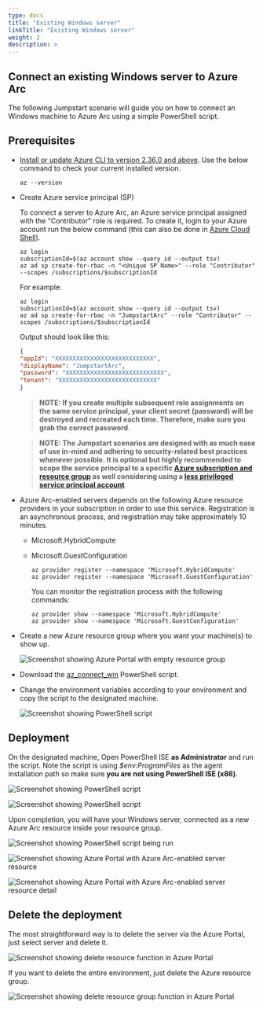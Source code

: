 ```yaml
---
type: docs
title: "Existing Windows server"
linkTitle: "Existing Windows server"
weight: 2
description: >
---
```


## Connect an existing Windows server to Azure Arc

The following Jumpstart scenario will guide you on how to connect an Windows machine to Azure Arc using a simple PowerShell script.

## Prerequisites

* [Install or update Azure CLI to version 2.36.0 and above](https://docs.microsoft.com/cli/azure/install-azure-cli?view=azure-cli-latest). Use the below command to check your current installed version.

  ```shell
  az --version
  ```

* Create Azure service principal (SP)

    To connect a server to Azure Arc, an Azure service principal assigned with the "Contributor" role is required. To create it, login to your Azure account run the below command (this can also be done in [Azure Cloud Shell](https://shell.azure.com/)).

    ```shell
    az login
    subscriptionId=$(az account show --query id --output tsv)
    az ad sp create-for-rbac -n "<Unique SP Name>" --role "Contributor" --scopes /subscriptions/$subscriptionId
    ```

    For example:

    ```shell
    az login
    subscriptionId=$(az account show --query id --output tsv)
    az ad sp create-for-rbac -n "JumpstartArc" --role "Contributor" --scopes /subscriptions/$subscriptionId
    ```

    Output should look like this:

    ```json
    {
    "appId": "XXXXXXXXXXXXXXXXXXXXXXXXXXXX",
    "displayName": "JumpstartArc",
    "password": "XXXXXXXXXXXXXXXXXXXXXXXXXXXX",
    "tenant": "XXXXXXXXXXXXXXXXXXXXXXXXXXXX"
    }
    ```

    > **NOTE: If you create multiple subsequent role assignments on the same service principal, your client secret (password) will be destroyed and recreated each time. Therefore, make sure you grab the correct password**.

    > **NOTE: The Jumpstart scenarios are designed with as much ease of use in-mind and adhering to security-related best practices whenever possible. It is optional but highly recommended to scope the service principal to a specific [Azure subscription and resource group](https://docs.microsoft.com/cli/azure/ad/sp?view=azure-cli-latest) as well considering using a [less privileged service principal account](https://docs.microsoft.com/azure/role-based-access-control/best-practices)**

* Azure Arc-enabled servers depends on the following Azure resource providers in your subscription in order to use this service. Registration is an asynchronous process, and registration may take approximately 10 minutes.

  * Microsoft.HybridCompute
  * Microsoft.GuestConfiguration

      ```shell
      az provider register --namespace 'Microsoft.HybridCompute'
      az provider register --namespace 'Microsoft.GuestConfiguration'
      ```

      You can monitor the registration process with the following commands:

      ```shell
      az provider show --namespace 'Microsoft.HybridCompute'
      az provider show --namespace 'Microsoft.GuestConfiguration'
      ```

* Create a new Azure resource group where you want your machine(s) to show up.

    ![Screenshot showing Azure Portal with empty resource group](./01.png)

* Download the [az_connect_win](https://github.com/microsoft/azure_arc/blob/main/azure_arc_servers_jumpstart/scripts/az_connect_win.ps1) PowerShell script.

* Change the environment variables according to your environment and copy the script to the designated machine.

    ![Screenshot showing PowerShell script](./02.png)

## Deployment

On the designated machine, Open PowerShell ISE **as Administrator** and run the script. Note the script is using *$env:ProgramFiles* as the agent installation path so make sure **you are not using PowerShell ISE (x86)**.

![Screenshot showing PowerShell script](./03.png)

![Screenshot showing PowerShell script](./04.png)

Upon completion, you will have your Windows server, connected as a new Azure Arc resource inside your resource group.

![Screenshot showing PowerShell script being run](./05.png)

![Screenshot showing Azure Portal with Azure Arc-enabled server resource](./06.png)

![Screenshot showing Azure Portal with Azure Arc-enabled server resource detail](./07.png)

## Delete the deployment

The most straightforward way is to delete the server via the Azure Portal, just select server and delete it.

![Screenshot showing delete resource function in Azure Portal](./08.png)

If you want to delete the entire environment, just delete the Azure resource group.

![Screenshot showing delete resource group function in Azure Portal](./09.png)
